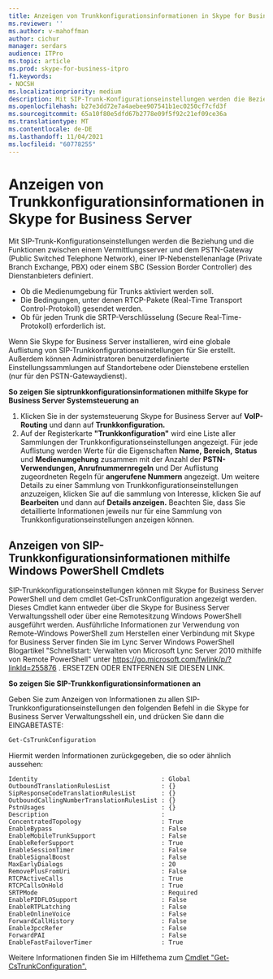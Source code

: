 ```yaml
---
title: Anzeigen von Trunkkonfigurationsinformationen in Skype for Business Server
ms.reviewer: ''
ms.author: v-mahoffman
author: cichur
manager: serdars
audience: ITPro
ms.topic: article
ms.prod: skype-for-business-itpro
f1.keywords:
- NOCSH
ms.localizationpriority: medium
description: Mit SIP-Trunk-Konfigurationseinstellungen werden die Beziehung und die Funktionen zwischen einem Vermittlungsserver und dem PSTN-Gateway (Public Switched Telephone Network), einer IP-Nebenstellenanlage (Private Branch Exchange, PBX) oder einem SBC (Session Border Controller) des Dienstanbieters definiert.
ms.openlocfilehash: b27e3dd72e7a4aebee907541b1ec0250cf7cfd3f
ms.sourcegitcommit: 65a10f80e5dfd67b2778e09f5f92c21ef09ce36a
ms.translationtype: MT
ms.contentlocale: de-DE
ms.lasthandoff: 11/04/2021
ms.locfileid: "60778255"
---
```

# <a name="view-trunk-configuration-information-in-skype-for-business-server"></a>Anzeigen von Trunkkonfigurationsinformationen in Skype for Business Server

Mit SIP-Trunk-Konfigurationseinstellungen werden die Beziehung und die Funktionen zwischen einem Vermittlungsserver und dem PSTN-Gateway (Public Switched Telephone Network), einer IP-Nebenstellenanlage (Private Branch Exchange, PBX) oder einem SBC (Session Border Controller) des Dienstanbieters definiert.

- Ob die Medienumgebung für Trunks aktiviert werden soll.
- Die Bedingungen, unter denen RTCP-Pakete (Real-Time Transport Control-Protokoll) gesendet werden.
- Ob für jeden Trunk die SRTP-Verschlüsselung (Secure Real-Time-Protokoll) erforderlich ist.

Wenn Sie Skype for Business Server installieren, wird eine globale Auflistung von SIP-Trunkkonfigurationseinstellungen für Sie erstellt. Außerdem können Administratoren benutzerdefinierte Einstellungssammlungen auf Standortebene oder Dienstebene erstellen (nur für den PSTN-Gatewaydienst).

**So zeigen Sie siptrunkkonfigurationsinformationen mithilfe Skype for Business Server Systemsteuerung an**

1. Klicken Sie in der systemsteuerung Skype for Business Server auf **VoIP-Routing** und dann auf **Trunkkonfiguration.**
2. Auf der Registerkarte **"Trunkkonfiguration"** wird eine Liste aller Sammlungen der Trunkkonfigurationseinstellungen angezeigt. Für jede Auflistung werden Werte für die Eigenschaften **Name,** **Bereich,** **Status** und **Medienumgehung** zusammen mit der Anzahl der **PSTN-Verwendungen,** **Anrufnummernregeln** und Der Auflistung zugeordneten Regeln für **angerufene Nummern** angezeigt. Um weitere Details zu einer Sammlung von Trunkkonfigurationseinstellungen anzuzeigen, klicken Sie auf die sammlung von Interesse, klicken Sie auf **Bearbeiten** und dann auf **Details anzeigen.** Beachten Sie, dass Sie detaillierte Informationen jeweils nur für eine Sammlung von Trunkkonfigurationseinstellungen anzeigen können.

## <a name="viewing-sip-trunk-configuration-information-by-using-windows-powershell-cmdlets"></a>Anzeigen von SIP-Trunkkonfigurationsinformationen mithilfe Windows PowerShell Cmdlets

SIP-Trunkkonfigurationseinstellungen können mit Skype for Business Server PowerShell und dem cmdlet Get-CsTrunkConfiguration angezeigt werden. Dieses Cmdlet kann entweder über die Skype for Business Server Verwaltungsshell oder über eine Remotesitzung Windows PowerShell ausgeführt werden. Ausführliche Informationen zur Verwendung von Remote-Windows PowerShell zum Herstellen einer Verbindung mit Skype for Business Server finden Sie im Lync Server Windows PowerShell Blogartikel "Schnellstart: Verwalten von Microsoft Lync Server 2010 mithilfe von Remote PowerShell" unter https://go.microsoft.com/fwlink/p/?linkId=255876 . ERSETZEN ODER ENTFERNEN SIE DIESEN LINK.


**So zeigen Sie SIP-Trunkkonfigurationsinformationen an**

Geben Sie zum Anzeigen von Informationen zu allen SIP-Trunkkonfigurationseinstellungen den folgenden Befehl in die Skype for Business Server Verwaltungsshell ein, und drücken Sie dann die EINGABETASTE:

```powershell
Get-CsTrunkConfiguration
```

Hiermit werden Informationen zurückgegeben, die so oder ähnlich aussehen:

```console
Identity                                  : Global
OutboundTranslationRulesList              : {}
SipResponseCodeTranslationRulesList       : {}
OutboundCallingNumberTranslationRulesList : {}
PstnUsages                                : {}
Description                               :
ConcentratedTopology                      : True
EnableBypass                              : False
EnableMobileTrunkSupport                  : False
EnableReferSupport                        : True
EnableSessionTimer                        : False
EnableSignalBoost                         : False
MaxEarlyDialogs                           : 20
RemovePlusFromUri                         : False
RTCPActiveCalls                           : True
RTCPCallsOnHold                           : True
SRTPMode                                  : Required
EnablePIDFLOSupport                       : False
EnableRTPLatching                         : False
EnableOnlineVoice                         : False
ForwardCallHistory                        : False
Enable3pccRefer                           : False
ForwardPAI                                : False
EnableFastFailoverTimer                   : True
```
Weitere Informationen finden Sie im Hilfethema zum [Cmdlet "Get-CsTrunkConfiguration".](/powershell/module/skype/Get-CsTrunkConfiguration)